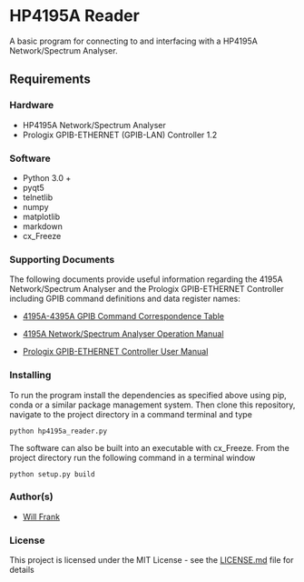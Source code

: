 # HP4195A Reader

A basic program for connecting to and interfacing with a HP4195A Network/Spectrum Analyser.

## Requirements

### Hardware
- HP4195A Network/Spectrum Analyser
- Prologix GPIB-ETHERNET (GPIB-LAN) Controller 1.2

### Software
- Python 3.0 +
- pyqt5
- telnetlib
- numpy
- matplotlib
- markdown
- cx_Freeze

### Supporting Documents
The following documents provide useful information regarding the 4195A Network/Spectrum Analyser and the Prologix GPIB-ETHERNET Controller including GPIB command definitions and data register names:

* [4195A-4395A GPIB Command Correspondence Table](http://www.tentech.ca/downloads/hardware/HP4195A/4195A-4395A%20GPIB%20Command%20Correspondance.pdf)

* [4195A Network/Spectrum Analyser Operation Manual](https://www.keysight.com/upload/cmc_upload/All/04195_90000_final.pdf)

* [Prologix GPIB-ETHERNET Controller User Manual](http://prologix.biz/downloads/PrologixGpibEthernetManual.pdf)

### Installing

To run the program install the dependencies as specified above using pip, conda or a similar package management system. Then clone this repository, navigate to the project directory in a command terminal and type

```
python hp4195a_reader.py
```

The software can also be built into an executable with cx_Freeze. From the project directory run the following command in a terminal window

```
python setup.py build
```

### Author(s)

* [Will Frank](https://github.com/w-frank)

### License

This project is licensed under the MIT License - see the [LICENSE.md](LICENSE.md) file for details
